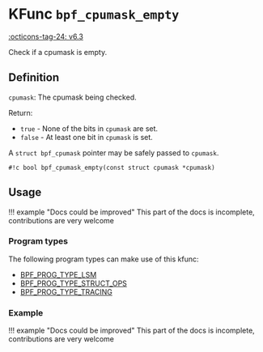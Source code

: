 # KFunc `bpf_cpumask_empty`

<!-- [FEATURE_TAG](bpf_cpumask_empty) -->
[:octicons-tag-24: v6.3](https://github.com/torvalds/linux/commit/516f4d3397c9e90f4da04f59986c856016269aa1)
<!-- [/FEATURE_TAG] -->

Check if a cpumask is empty.

## Definition

`cpumask`: The cpumask being checked.

Return:
* `true`   - None of the bits in `cpumask` are set.
* `false`  - At least one bit in `cpumask` is set.

A `struct bpf_cpumask` pointer may be safely passed to `cpumask`.

<!-- [KFUNC_DEF] -->
`#!c bool bpf_cpumask_empty(const struct cpumask *cpumask)`
<!-- [/KFUNC_DEF] -->

## Usage

!!! example "Docs could be improved"
    This part of the docs is incomplete, contributions are very welcome

### Program types

The following program types can make use of this kfunc:

<!-- [KFUNC_PROG_REF] -->
- [BPF_PROG_TYPE_LSM](../program-type/BPF_PROG_TYPE_LSM.md)
- [BPF_PROG_TYPE_STRUCT_OPS](../program-type/BPF_PROG_TYPE_STRUCT_OPS.md)
- [BPF_PROG_TYPE_TRACING](../program-type/BPF_PROG_TYPE_TRACING.md)
<!-- [/KFUNC_PROG_REF] -->

### Example

!!! example "Docs could be improved"
    This part of the docs is incomplete, contributions are very welcome

